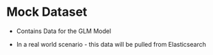 # Mock Dataset

- Contains Data for the GLM Model

- In a real world scenario - this data will be pulled from Elasticsearch